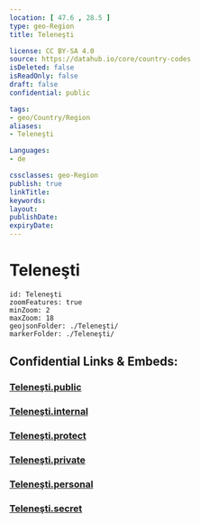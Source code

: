 ```yaml
---
location: [ 47.6 , 28.5 ] 
type: geo-Region
title: Teleneşti

license: CC BY-SA 4.0
source: https://datahub.io/core/country-codes
isDeleted: false
isReadOnly: false
draft: false
confidential: public

tags:
- geo/Country/Region
aliases:
- Teleneşti

Languages:
- de

cssclasses: geo-Region
publish: true
linkTitle: 
keywords: 
layout: 
publishDate: 
expiryDate: 
---
```


# Teleneşti

```leaflet
id: Teleneşti
zoomFeatures: true 
minZoom: 2 
maxZoom: 18
geojsonFolder: ./Teleneşti/
markerFolder: ./Teleneşti/
```


## Confidential Links & Embeds: 

### [Teleneşti.public](/_public/\Earth\Continent\Europe\Europe~East\Moldova\Districts~MoldovaTeleneşti.public.md) 

### [Teleneşti.internal](/_internal/\Earth\Continent\Europe\Europe~East\Moldova\Districts~MoldovaTeleneşti.internal.md) 

### [Teleneşti.protect](/_protect/\Earth\Continent\Europe\Europe~East\Moldova\Districts~MoldovaTeleneşti.protect.md) 

### [Teleneşti.private](/_private/\Earth\Continent\Europe\Europe~East\Moldova\Districts~MoldovaTeleneşti.private.md) 

### [Teleneşti.personal](/_personal/\Earth\Continent\Europe\Europe~East\Moldova\Districts~MoldovaTeleneşti.personal.md) 

### [Teleneşti.secret](/_secret/\Earth\Continent\Europe\Europe~East\Moldova\Districts~MoldovaTeleneşti.secret.md)

